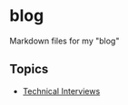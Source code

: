 # blog
Markdown files for my "blog"

## Topics

- [Technical Interviews](https://github.com/gfogle/gfogle/tree/master/blog/interviews)

